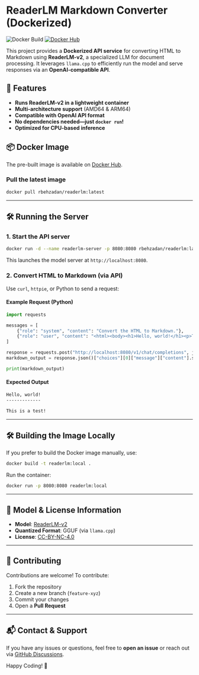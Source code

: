 # ReaderLM Markdown Converter (Dockerized)

![Docker Build](https://github.com/rbehzadan/readerlm/actions/workflows/docker-build.yml/badge.svg)
[![Docker Hub](https://img.shields.io/docker/pulls/rbehzadan/readerlm)](https://hub.docker.com/r/rbehzadan/readerlm)

This project provides a **Dockerized API service** for converting HTML to Markdown using **ReaderLM-v2**, a specialized LLM for document processing. It leverages `llama.cpp` to efficiently run the model and serve responses via an **OpenAI-compatible API**.

## 🚀 Features
- **Runs ReaderLM-v2 in a lightweight container**
- **Multi-architecture support** (AMD64 & ARM64)
- **Compatible with OpenAI API format**
- **No dependencies needed—just `docker run`!**
- **Optimized for CPU-based inference**

## 📦 Docker Image
The pre-built image is available on [Docker Hub](https://hub.docker.com/r/rbehzadan/readerlm).

### **Pull the latest image**
```sh
docker pull rbehzadan/readerlm:latest
```

---

## 🛠️ Running the Server

### **1. Start the API server**
```sh
docker run -d --name readerlm-server -p 8080:8080 rbehzadan/readerlm:latest
```
This launches the model server at `http://localhost:8080`.

### **2. Convert HTML to Markdown (via API)**
Use `curl`, `httpie`, or Python to send a request:

#### **Example Request (Python)**
```python
import requests

messages = [
    {"role": "system", "content": "Convert the HTML to Markdown."},
    {"role": "user", "content": "<html><body><h1>Hello, world!</h1><p>This is a test!</p></body></html>"}
]

response = requests.post("http://localhost:8080/v1/chat/completions", json={"messages": messages, "temperature": 0.1})
markdown_output = response.json()["choices"][0]["message"]["content"].strip()

print(markdown_output)
```

#### **Expected Output**
```markdown
Hello, world!
-------------

This is a test!
```

---

## 🛠️ Building the Image Locally
If you prefer to build the Docker image manually, use:

```sh
docker build -t readerlm:local .
```

Run the container:

```sh
docker run -p 8080:8080 readerlm:local
```

---

## 📝 Model & License Information
- **Model**: [ReaderLM-v2](https://huggingface.co/jinaai/ReaderLM-v2)
- **Quantized Format**: GGUF (via `llama.cpp`)
- **License**: [CC-BY-NC-4.0](https://huggingface.co/rbehzadan/ReaderLM-v2.gguf)

---

## 🤝 Contributing
Contributions are welcome! To contribute:
1. Fork the repository
2. Create a new branch (`feature-xyz`)
3. Commit your changes
4. Open a **Pull Request**

---

## 📬 Contact & Support
If you have any issues or questions, feel free to **open an issue** or reach out via [GitHub Discussions](https://github.com/rbehzadan/readerlm/discussions).

Happy Coding! 🚀

